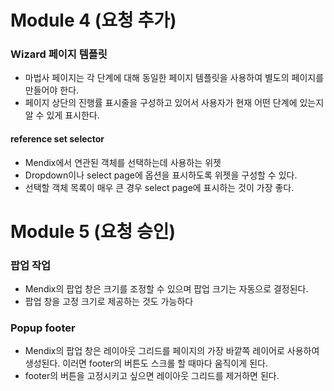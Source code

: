 # Module 4 (요청 추가)



### Wizard 페이지 템플릿

- 마법사 페이지는 각 단계에 대해 동일한 페이지 템플릿을 사용하여 별도의 페이지를 만들어야 한다.
- 페이지 상단의 진행률 표시줄을 구성하고 있어서 사용자가 현재 어떤 단계에 있는지 알 수 있게 표시한다.



#### reference set selector

- Mendix에서 연관된 객체를 선택하는데 사용하는 위젯
- Dropdown이나 select page에 옵션을 표시하도록 위젯을 구성할 수 있다.
- 선택할 객체 목록이 매우 큰 경우 select page에 표시하는 것이 가장 좋다.



# Module 5 (요청 승인)



### 팝업 작업

- Mendix의 팝업 창은 크기를 조정할 수 있으며 팝업 크기는 자동으로 결정된다.
- 팝업 창을 고정 크기로 제공하는 것도 가능하다



### Popup footer

- Mendix의 팝업 창은 레이아웃 그리드를 페이지의 가장 바깥쪽 레이어로 사용하여 생성된다.  이러면 footer의 버튼도 스크롤 할 때마다 움직이게 된다.
- footer의 버튼을 고정시키고 싶으면 레이아웃 그리드를 제거하면 된다.

